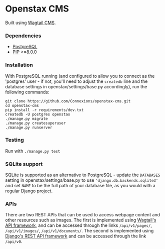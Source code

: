Openstax CMS
=======================

Built using [Wagtail CMS](http://wagtail.io).

### Dependencies
* [PostgreSQL](http://www.postgresql.org)
* [PIP](https://github.com/pypa/pip) >=8.0.0

### Installation

With PostgreSQL running (and configured to allow you to connect as the 'postgres' user - if not, you'll need to adjust the `createdb` line and the database settings in openstax/settings/base.py accordingly), run the following commands:

    git clone https://github.com/Connexions/openstax-cms.git
    cd openstax-cms
    pip install -r requirements/dev.txt
    createdb -U postgres openstax
    ./manage.py migrate
    ./manage.py createsuperuser
    ./manage.py runserver

### Testing

Run with ``./manage.py test``

### SQLite support

SQLite is supported as an alternative to PostgreSQL - update the `DATABASES` setting
in openstax/settings/base.py to use `'django.db.backends.sqlite3'` and set `NAME` to be the full path of your database file, as you would with a regular Django project.

### APIs

There are two REST APIs that can be used to access webpage content and other resources such as images.  The first is implemented using [Wagtail's API framework](http://docs.wagtail.io/en/v1.0/reference/contrib/api/index.html), and can be accessed through the links ``/api/v1/pages/``, ``/api/v1/images/``, ``/api/v1/documents/``.  The second is implemented using [Django's REST API framework](http://www.django-rest-framework.org/) and can be accessed through the link ``/api/v0``.
